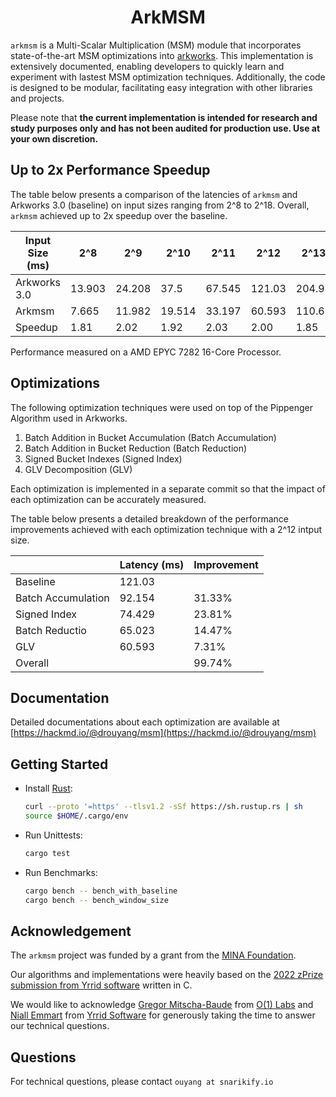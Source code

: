 <h1 align="center">ArkMSM</h1>

`arkmsm` is a Multi-Scalar Multiplication (MSM) module that incorporates
state-of-the-art MSM optimizations into
[arkworks](https://github.com/arkworks-rs/). This implementation is extensively
documented, enabling developers to quickly learn and experiment with lastest
MSM optimization techniques. Additionally, the code is designed to be modular,
facilitating easy integration with other libraries and projects.

Please note that **the current implementation is intended for 
research and study purposes only and has not been audited for production use. 
Use at your own discretion.**

## Up to 2x Performance Speedup


The table below presents a comparison of the latencies of `arkmsm` and Arkworks
3.0 (baseline) on input sizes ranging from 2^8 to 2^18. Overall, `arkmsm`
achieved up to 2x speedup over the baseline.

| Input Size (ms)  | 2^8      | 2^9      | 2^10     | 2^11     | 2^12     | 2^13     | 2^14     | 2^15     | 2^16     | 2^17     | 2^18     |
|------------------|----------|----------|----------|----------|----------|----------|----------|----------|----------|----------|----------|
| Arkworks 3.0     | 13.903   | 24.208   | 37.5     | 67.545   | 121.03   | 204.92   | 375.85   | 693.46   | 1268.6   | 2324.9   | 4391.9   |
| Arkmsm           | 7.665    | 11.982   | 19.514   | 33.197   | 60.593   | 110.68   | 204.33   | 375.17   | 711.6    | 1372.1   | 2742.1   |
| Speedup          | 1.81     | 2.02     | 1.92     | 2.03     | 2.00     | 1.85     | 1.84     | 1.85     | 1.78     | 1.69     | 1.60     |

Performance measured on a AMD EPYC 7282 16-Core Processor.

## Optimizations

The following optimization techniques were used on top of the Pippenger Algorithm used in Arkworks.
1. Batch Addition in Bucket Accumulation (Batch Accumulation)
2. Batch Addition in Bucket Reduction (Batch Reduction)
3. Signed Bucket Indexes (Signed Index)
4. GLV Decomposition (GLV)

Each optimization is implemented in a separate commit so that the impact of each optimization can be accurately measured.

The table below presents a detailed breakdown of the performance improvements achieved with each optimization technique with a 2^12 intput size.

|                    |Latency (ms)| Improvement |
|--------------------|------------|-------------|
| Baseline           | 121.03     |             |
| Batch Accumulation | 92.154     | 31.33%      |
| Signed Index       | 74.429     | 23.81%      |
| Batch Reductio     | 65.023     | 14.47%      |
| GLV                | 60.593     | 7.31%       |
| Overall            |            | 99.74%      |

## Documentation

Detailed documentations about each optimization are available at [https://hackmd.io/@drouyang/msm](https://hackmd.io/@drouyang/msm)


## Getting Started

* Install [Rust](https://www.rust-lang.org/tools/install):
    ```bash
    curl --proto '=https' --tlsv1.2 -sSf https://sh.rustup.rs | sh
    source $HOME/.cargo/env
    ```

* Run Unittests:
    ```bash
    cargo test
    ```

* Run Benchmarks:
    ```bash
    cargo bench -- bench_with_baseline
    cargo bench -- bench_window_size
    ```

## Acknowledgement

The `arkmsm` project was funded by a grant from the [MINA
Foundation](https://minaprotocol.com).

Our algorithms and implementations were heavily based on 
the [2022 zPrize submission from Yrrid software](https://github.com/yrrid/submission-wasm-msm)
 written in C.

We would like to acknowledge [Gregor Mitscha-Baude](https://twitter.com/mitschabaude) from [O(1) Labs](https://twitter.com/o1_labs) 
and [Niall Emmart](https://www.linkedin.com/in/niall-emmart-0369384/) from [Yrrid Software](https://www.yrrid.com) 
for generously taking the time to answer our technical questions.

## Questions
For technical questions, please contact `ouyang at snarikify.io`

